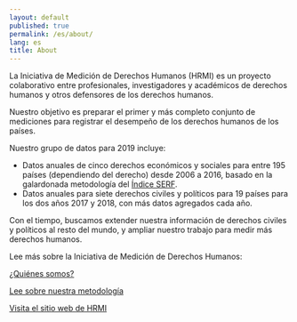 ```yaml
---
layout: default
published: true
permalink: /es/about/
lang: es
title: About
---
```




La Iniciativa de Medición de Derechos Humanos (HRMI) es un proyecto colaborativo entre profesionales, investigadores y académicos de derechos humanos y otros defensores de los derechos humanos.

Nuestro objetivo es preparar el primer y más completo conjunto de mediciones para registrar el desempeño de los derechos humanos de los países.

Nuestro grupo de datos para 2019 incluye:
* Datos anuales de cinco derechos económicos y sociales para entre 195 países (dependiendo del derecho) desde 2006 a 2016, basado en la galardonada metodología del [Índice SERF](https://serfindex.uconn.edu/).
* Datos anuales para siete derechos civiles y políticos para 19 países para los dos años 2017 y 2018, con más datos agregados cada año.

Con el tiempo, buscamos extender nuestra información de derechos civiles y políticos al resto del mundo, y ampliar nuestro trabajo para medir más derechos humanos.

Lee más sobre la Iniciativa de Medición de Derechos Humanos:

[¿Quiénes somos?](https://humanrightsmeasurement.org/es/sobre-hrmi/las-personas/)

[Lee sobre nuestra metodología](https://humanrightsmeasurement.org/es/metodologia/overview/)

[Visita el sitio web de HRMI](https://humanrightsmeasurement.org/es/)
